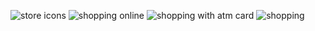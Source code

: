 ![store icons](https://user-images.githubusercontent.com/105148502/209893445-a2f40794-2718-41f2-a7cb-63fece751fa3.png)
![shopping online](https://user-images.githubusercontent.com/105148502/209893456-2200e37a-5d11-41dc-aa4f-e304eb148fa6.jpg)
![shopping with atm card](https://user-images.githubusercontent.com/105148502/209893477-c913fd86-21cd-44ef-b2ec-bd8e3b74a982.jpg)
![shopping](https://user-images.githubusercontent.com/105148502/209893487-4f05daee-4b21-4dce-9ad8-a9d15ecea9d4.jpg)
